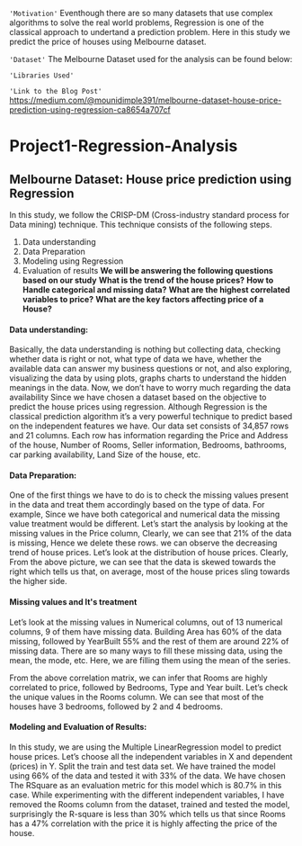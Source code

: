 `'Motivation'`
  Eventhough there are so many datasets that use complex algorithms to solve the real world problems, Regression is one of the classical approach to undertand a prediction problem. Here in this study we predict the price of houses using Melbourne dataset.

`'Dataset'`
The Melbourne Dataset used for the analysis can be found below:




`'Libraries Used'`

`'Link to the Blog Post'`
https://medium.com/@mounidimple391/melbourne-dataset-house-price-prediction-using-regression-ca8654a707cf

# Project1-Regression-Analysis
## Melbourne Dataset: House price prediction using Regression
In this study, we follow the CRISP-DM (Cross-industry standard process for Data mining) technique. This technique consists of the following steps.
1. Data understanding
2. Data Preparation
3. Modeling using Regression
4. Evaluation of results
**We will be answering the following questions based on our study**
**What is the trend of the house prices?**
**How to Handle categorical and missing data?**
**What are the highest correlated variables to price?**
**What are the key factors affecting price of a House?**

#### Data understanding:
Basically, the data understanding is nothing but collecting data, checking whether data is right or not, what type of data we have, whether the available data can answer my business questions or not, and also exploring, visualizing the data by using plots, graphs charts to understand the hidden meanings in the data.
Now, we don’t have to worry much regarding the data availability Since we have chosen a dataset based on the objective to predict the house prices using regression. Although Regression is the classical prediction algorithm it’s a very powerful technique to predict based on the independent features we have.
Our data set consists of 34,857 rows and 21 columns. Each row has information regarding the Price and Address of the house, Number of Rooms, Seller information, Bedrooms, bathrooms, car parking availability, Land Size of the house, etc.

#### Data Preparation:
One of the first things we have to do is to check the missing values present in the data and treat them accordingly based on the type of data. For example, Since we have both categorical and numerical data the missing value treatment would be different.
Let’s start the analysis by looking at the missing values in the Price column, Clearly, we can see that 21% of the data is missing, Hence we delete these rows.
we can observe the decreasing trend of house prices. Let’s look at the distribution of house prices. Clearly, From the above picture, we can see that the data is skewed towards the right which tells us that, on average, most of the house prices sling towards the higher side.

#### Missing values and It's treatment
Let’s look at the missing values in Numerical columns, out of 13 numerical columns, 9 of them have missing data. Building Area has 60% of the data missing, followed by YearBuilt 55% and the rest of them are around 22% of missing data. There are so many ways to fill these missing data, using the mean, the mode, etc. Here, we are filling them using the mean of the series.

From the above correlation matrix, we can infer that Rooms are highly correlated to price, followed by Bedrooms, Type and Year built.
Let’s check the unique values in the Rooms column. We can see that most of the houses have 3 bedrooms, followed by 2 and 4 bedrooms.

#### Modeling and Evaluation of Results:
In this study, we are using the Multiple LinearRegression model to predict house prices. Let’s choose all the independent variables in X and dependent (prices) in Y. Split the train and test data set. We have trained the model using 66% of the data and tested it with 33% of the data. We have chosen The RSquare as an evaluation metric for this model which is 80.7% in this case.
While experimenting with the different independent variables, I have removed the Rooms column from the dataset, trained and tested the model, surprisingly the R-square is less than 30% which tells us that since Rooms has a 47% correlation with the price it is highly affecting the price of the house.

